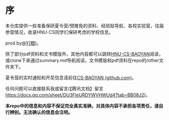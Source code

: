 # 序

本仓库提供一些准备保研夏令营/预推免的资料、经验贴导航、各校实验室，往届参营情况，收录HNU-CS同学们保研考虑的学校信息。

prod.by@[Y(橙)](https://github.com/A-Y-1)。

除了部分pdf资料和文书模版外，其他内容都可以跳转[HNU-CS-BAOYAN](https://y-s-organization.gitbook.io/hnu-cs-baoyan/)阅读，或clone下来通过summary.md导航阅读。文书模版和pdf资料在repo的/other文件夹下。

夏令营的实时通知和开奖信息请前往[CS-BAOYAN (github.com)](https://github.com/CS-BAOYAN)。

任何问题可以直接联系我或留言(【腾讯文档】留言
https://docs.qq.com/sheet/DU3FleURDYWVHWUd4?tab=BB08J2)。

**本repo中的信息和内容不保证完全真实准确，对具体内容不承担各项责任，请自行辨别。无法确认的信息会注明。**
